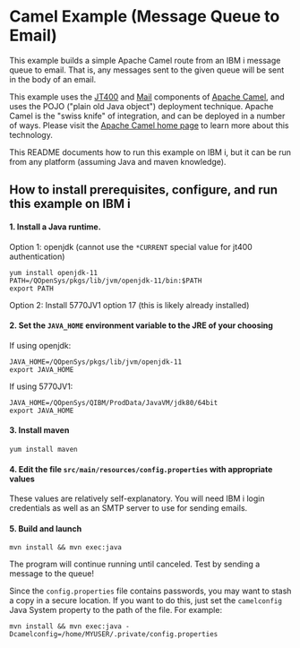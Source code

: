 # Camel Example (Message Queue to Email)

This example builds a simple Apache Camel route from an IBM i
message queue to email. That is, any messages sent to the given queue
will be sent in the body of an email.

This example uses the [JT400](https://camel.apache.org/components/latest/jt400-component.html)
and [Mail](https://camel.apache.org/components/latest/mail-component.html) components
of [Apache Camel](https://camel.apache.org/), and uses the POJO ("plain old Java
object") deployment technique. Apache Camel is the "swiss knife" of integration,
and can be deployed in a number of ways. Please visit the [Apache Camel home page](https://camel.apache.org/)
to learn more about this technology.

This README documents how to run this example on IBM i, but it can be run from any platform
(assuming Java and maven knowledge).

## How to install prerequisites, configure, and run this example on IBM i
#### 1. Install a Java runtime. 

Option 1: openjdk (cannot use the `*CURRENT` special value for jt400 authentication)
```
yum install openjdk-11
PATH=/QOpenSys/pkgs/lib/jvm/openjdk-11/bin:$PATH
export PATH
```
Option 2: Install 5770JV1 option 17 (this is likely already installed)

#### 2. Set the `JAVA_HOME` environment variable to the JRE of your choosing
If using openjdk:
```
JAVA_HOME=/QOpenSys/pkgs/lib/jvm/openjdk-11
export JAVA_HOME
```
If using 5770JV1:
```
JAVA_HOME=/QOpenSys/QIBM/ProdData/JavaVM/jdk80/64bit
export JAVA_HOME
```

#### 3. Install maven
```
yum install maven
```
#### 4. Edit the file `src/main/resources/config.properties` with appropriate values
These values are relatively self-explanatory. You will need IBM i login credentials
as well as an SMTP server to use for sending emails. 

#### 5. Build and launch
```
mvn install && mvn exec:java
```
The program will continue running until canceled.
Test by sending a message to the queue!

Since the `config.properties` file contains passwords, you may want to stash a copy
in a secure location. If you want to do this, just set the `camelconfig` Java System
property to the path of the file. For example:
```
mvn install && mvn exec:java -Dcamelconfig=/home/MYUSER/.private/config.properties
```

